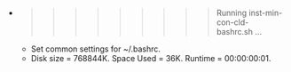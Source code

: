 * >>>>>>>>> Running inst-min-con-cld-bashrc.sh ...
  * Set common settings for ~/.bashrc.
  * Disk size = 768844K. Space Used = 36K. Runtime = 00:00:00:01.
